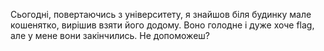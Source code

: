 Сьогодні, повертаючись з університету, я знайшов біля будинку мале кошенятко, вирішив взяти його додому. Воно голодне і дуже хоче flag, але у мене вони закінчились. Не допоможеш?

